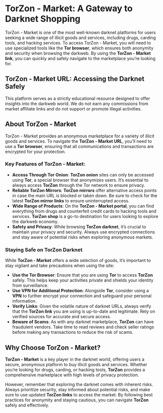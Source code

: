 # TorZon - Market: A Gateway to Darknet Shopping  
TorZon - Market is one of the most well-known darknet platforms for users seeking a wide range of illicit goods and services, including drugs, carding tools, and hacking services. To access TorZon - Market, you will need to use specialized tools like the **Tor browser**, which ensures both anonymity and security when browsing the darkweb. By using the **TorZon - Market link**, you can quickly and safely navigate to the marketplace you’re looking for.

## TorZon - Market URL: Accessing the Darknet Safely







This platform serves as a strictly educational resource designed to offer insights into the darkweb world. We do not earn any commissions from market affiliate links and do not support or promote illegal activities.

## About TorZon - Market  

TorZon - Market provides an anonymous marketplace for a variety of illicit goods and services. To navigate the **TorZon - Market URL**, you’ll need to use a **Tor browser**, ensuring that all communications and transactions are encrypted for your protection. 

### Key Features of TorZon - Market:  
- **Access Through Tor Onion**: **TorZon onion** sites can only be accessed using **Tor**, a special browser that anonymizes users. It’s essential to always access **TorZon** through the Tor network to ensure privacy.
- **Reliable TorZon Mirrors**: **TorZon mirrors** offer alternative access points in case the main URL is blocked or taken down. Be sure to check for the latest **TorZon mirror links** to ensure uninterrupted access.
- **Wide Range of Products**: On the **TorZon - Market portal**, you can find everything from drugs and counterfeit credit cards to hacking tools and services. **TorZon shop** is a go-to destination for users looking to explore the darkweb economy.
- **Safety and Privacy**: While browsing **TorZon darknet**, it’s crucial to maintain your privacy and security. Always use encrypted connections and stay aware of potential risks when exploring anonymous markets.

### Staying Safe on TorZon Darknet  

While **TorZon - Market** offers a wide selection of goods, it’s important to stay vigilant and take precautions when using the site:
- **Use the Tor Browser**: Ensure that you are using **Tor** to access **TorZon** safely. This helps keep your activities private and shields your identity from surveillance.
- **Use VPN for Additional Protection**: Alongside **Tor**, consider using a **VPN** to further encrypt your connection and safeguard your personal information.
- **Verify Links**: Given the volatile nature of darknet URLs, always verify that the **TorZon link** you are using is up-to-date and legitimate. Rely on verified sources for accurate and secure access.
- **Beware of Scams**: As with any darknet marketplace, **TorZon** can have fraudulent vendors. Take time to read reviews and check seller ratings before making any transactions to reduce the risk of scams.

## Why Choose TorZon - Market?  
**TorZon - Market** is a key player in the darknet world, offering users a secure, anonymous platform to buy illicit goods and services. Whether you’re looking for drugs, carding, or hacking tools, **TorZon** provides a comprehensive marketplace with high levels of privacy protection.

However, remember that exploring the darknet comes with inherent risks. Always prioritize security, stay informed about potential risks, and make sure to use updated **TorZon links** to access the market. By following best practices for anonymity and staying cautious, you can navigate **TorZon** safely and effectively.


